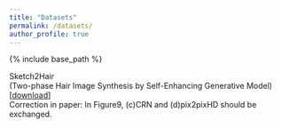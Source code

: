 ```yaml
---
title: "Datasets"
permalink: /datasets/
author_profile: true
---
```


{% include base_path %}

Sketch2Hair  
(Two-phase Hair Image Synthesis by Self-Enhancing Generative Model)  
[[download](https://drive.google.com/file/d/1PeD1CcY1D_JOdqfr6DkkdtDl_w_u_-F6/view?usp=sharing/)]  
Correction in paper: In Figure9, (c)CRN and (d)pix2pixHD should be exchanged.

